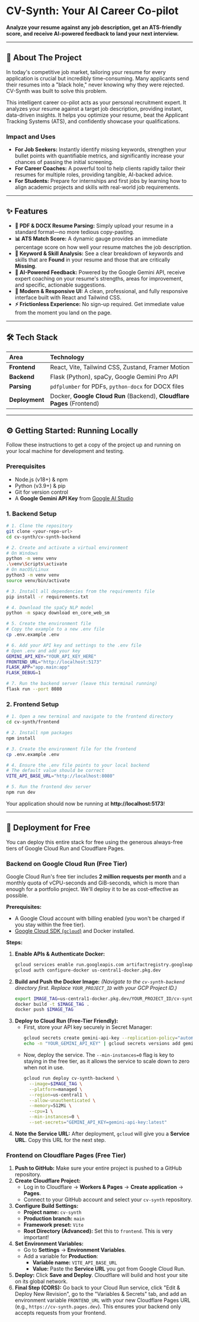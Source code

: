 # CV-Synth: Your AI Career Co-pilot

**Analyze your resume against any job description, get an ATS-friendly score, and receive AI-powered feedback to land your next interview.**

-----

## 🚀 About The Project

In today's competitive job market, tailoring your resume for every application is crucial but incredibly time-consuming. Many applicants send their resumes into a "black hole," never knowing why they were rejected. CV-Synth was built to solve this problem.

This intelligent career co-pilot acts as your personal recruitment expert. It analyzes your resume against a target job description, providing instant, data-driven insights. It helps you optimize your resume, beat the Applicant Tracking Systems (ATS), and confidently showcase your qualifications.

### Impact and Uses

  * **For Job Seekers:** Instantly identify missing keywords, strengthen your bullet points with quantifiable metrics, and significantly increase your chances of passing the initial screening.
  * **For Career Coaches:** A powerful tool to help clients rapidly tailor their resumes for multiple roles, providing tangible, AI-backed advice.
  * **For Students:** Prepare for internships and first jobs by learning how to align academic projects and skills with real-world job requirements.

-----

## ✨ Features

  * **📄 PDF & DOCX Resume Parsing:** Simply upload your resume in a standard format—no more tedious copy-pasting.
  * **📊 ATS Match Score:** A dynamic gauge provides an immediate percentage score on how well your resume matches the job description.
  * **🔑 Keyword & Skill Analysis:** See a clear breakdown of keywords and skills that are **Found** in your resume and those that are critically **Missing**.
  * **🤖 AI-Powered Feedback:** Powered by the Google Gemini API, receive expert coaching on your resume's strengths, areas for improvement, and specific, actionable suggestions.
  * **📱 Modern & Responsive UI:** A clean, professional, and fully responsive interface built with React and Tailwind CSS.
  * **⚡ Frictionless Experience:** No sign-up required. Get immediate value from the moment you land on the page.

-----

## 🛠️ Tech Stack

| Area       | Technology                                                              |
| :--------- | :---------------------------------------------------------------------- |
| **Frontend** | React, Vite, Tailwind CSS, Zustand, Framer Motion                       |
| **Backend** | Flask (Python), spaCy, Google Gemini Pro API                            |
| **Parsing** | `pdfplumber` for PDFs, `python-docx` for DOCX files                     |
| **Deployment**| Docker, **Google Cloud Run** (Backend), **Cloudflare Pages** (Frontend) |

-----

## ⚙️ Getting Started: Running Locally

Follow these instructions to get a copy of the project up and running on your local machine for development and testing.

### Prerequisites

  * Node.js (v18+) & npm
  * Python (v3.9+) & pip
  * Git for version control
  * A **Google Gemini API Key** from [Google AI Studio](https://aistudio.google.com/app/apikey)

### 1\. Backend Setup

```bash
# 1. Clone the repository
git clone <your-repo-url>
cd cv-synth/cv-synth-backend

# 2. Create and activate a virtual environment
# On Windows
python -m venv venv
.\venv\Scripts\activate
# On macOS/Linux
python3 -m venv venv
source venv/bin/activate

# 3. Install all dependencies from the requirements file
pip install -r requirements.txt

# 4. Download the spaCy NLP model
python -m spacy download en_core_web_sm

# 5. Create the environment file
# Copy the example to a new .env file
cp .env.example .env

# 6. Add your API key and settings to the .env file
# Open .env and add your key
GEMINI_API_KEY="YOUR_API_KEY_HERE"
FRONTEND_URL="http://localhost:5173"
FLASK_APP="app.main:app"
FLASK_DEBUG=1

# 7. Run the backend server (leave this terminal running)
flask run --port 8080
```

### 2\. Frontend Setup

```bash
# 1. Open a new terminal and navigate to the frontend directory
cd cv-synth/frontend

# 2. Install npm packages
npm install

# 3. Create the environment file for the frontend
cp .env.example .env

# 4. Ensure the .env file points to your local backend
# The default value should be correct
VITE_API_BASE_URL="http://localhost:8080"

# 5. Run the frontend dev server
npm run dev
```

Your application should now be running at **http://localhost:5173**\!

-----

## 🚢 Deployment for Free

You can deploy this entire stack for free using the generous always-free tiers of Google Cloud Run and Cloudflare Pages.

### Backend on Google Cloud Run (Free Tier)

Google Cloud Run's free tier includes **2 million requests per month** and a monthly quota of vCPU-seconds and GiB-seconds, which is more than enough for a portfolio project. We'll deploy it to be as cost-effective as possible.

**Prerequisites:**

  * A Google Cloud account with billing enabled (you won't be charged if you stay within the free tier).
  * [Google Cloud SDK (`gcloud`)](https://www.google.com/search?q=%5Bhttps://cloud.google.com/sdk/docs/install%5D\(https://cloud.google.com/sdk/docs/install\)) and Docker installed.

**Steps:**

1.  **Enable APIs & Authenticate Docker:**
    ```bash
    gcloud services enable run.googleapis.com artifactregistry.googleapis.com
    gcloud auth configure-docker us-central1-docker.pkg.dev
    ```
2.  **Build and Push the Docker Image:**
    *(Navigate to the `cv-synth-backend` directory first. Replace `YOUR_PROJECT_ID` with your GCP Project ID.)*
    ```bash
    export IMAGE_TAG=us-central1-docker.pkg.dev/YOUR_PROJECT_ID/cv-synth-repo/cv-synth-backend:latest
    docker build -t $IMAGE_TAG .
    docker push $IMAGE_TAG
    ```
3.  **Deploy to Cloud Run (Free-Tier Friendly):**
      * First, store your API key securely in Secret Manager:
        ```bash
        gcloud secrets create gemini-api-key --replication-policy="automatic"
        echo -n "YOUR_GEMINI_API_KEY" | gcloud secrets versions add gemini-api-key --data-file=-
        ```
      * Now, deploy the service. The `--min-instances=0` flag is key to staying in the free tier, as it allows the service to scale down to zero when not in use.
        ```bash
        gcloud run deploy cv-synth-backend \
          --image=$IMAGE_TAG \
          --platform=managed \
          --region=us-central1 \
          --allow-unauthenticated \
          --memory=512Mi \
          --cpu=1 \
          --min-instances=0 \
          --set-secrets="GEMINI_API_KEY=gemini-api-key:latest"
        ```
4.  **Note the Service URL:** After deployment, `gcloud` will give you a **Service URL**. Copy this URL for the next step.

### Frontend on Cloudflare Pages (Free Tier)

1.  **Push to GitHub:** Make sure your entire project is pushed to a GitHub repository.
2.  **Create Cloudflare Project:**
      * Log in to Cloudflare -\> **Workers & Pages** -\> **Create application** -\> **Pages**.
      * Connect to your GitHub account and select your `cv-synth` repository.
3.  **Configure Build Settings:**
      * **Project name:** `cv-synth`
      * **Production branch:** `main`
      * **Framework preset:** `Vite`
      * **Root Directory (Advanced):** Set this to `frontend`. This is very important\!
4.  **Set Environment Variables:**
      * Go to **Settings** -\> **Environment Variables**.
      * Add a variable for **Production**:
          * **Variable name:** `VITE_API_BASE_URL`
          * **Value:** Paste the **Service URL** you got from Google Cloud Run.
5.  **Deploy:** Click **Save and Deploy**. Cloudflare will build and host your site on its global network.
6.  **Final Step (CORS):** Go back to your Cloud Run service, click "Edit & Deploy New Revision", go to the "Variables & Secrets" tab, and add an environment variable `FRONTEND_URL` with your new Cloudflare Pages URL (e.g., `https://cv-synth.pages.dev`). This ensures your backend only accepts requests from your frontend.
